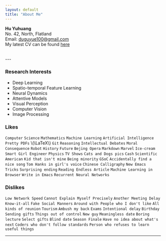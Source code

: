 ```yaml
---
layout: default
title: "About Me"
---
```


<div>
<p>
<img class="img-responsive" src="http://rt.dgyblog.com/images/my-photo.jpg" alt="" align="left" hspace="20">
</p>
</div>

__Hu Yuhuang__  
No. 42, North, Flatland  
Email: duguyue100@gmail.com  
My latest CV can be found [here](http://rt.dgyblog.com/res/current_cv.html)

<div>
<br clear="all">
</div>
---

### Research Interests

+ Deep Learning
+ Spatio-temporal Feature Learning
+ Neural Dynamics
+ Attentive Models
+ Visual Perception
+ Computer Vision
+ Image Processing

### Likes

`Computer` `Science` `Mathematics` `Machine Learning` `Artificial Intelligence` `Pretty PDFs` \\(\LaTeX\\) `Git` `Reasoning` `Intellectual Debates` `Moral Consequence` `Robot` `History` `Future` `Bejing Opera` `Markdown` `Marvel` `Ice-cream` `Smart Girl Engineer` `Physics` `TV Shows` `Cats and Dogs pics` `Cash` `Scientific American` `Kid that isn't mine` `Being minority` `GSoC` `Accidentally find a nice song` `Tom Hanks in girl's voice` `Chinese Calligraphy` `New Emacs Tricks` `Surprising ending` `Reading Endless Article` `Machine Learning in Browser` `Write in Emacs` `Recurrent Neural Networks`

### Dislikes

`Low Network Speed` `Cannot Explain Myself Precisely` `Another Meeting Delay` `Know-it-all` `Fake Social Manners` `Around with People who I don't like` `All kinds of reunion` `Tourism` `Ambush my back` `Exams` `Intentional delay` `Birthday` `Sending gifts` `Things out of control` `New guy` `Meaningless date` `Boring lecture` `Select gifts` `Blind date` `Season Finale` `Have no idea about what's next` `Coders who don't follow standards` `Person who refuses to learn useful things`

---
